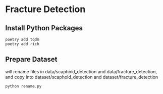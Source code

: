 # Fracture Detection
## Install Python Packages
```
poetry add tqdm
poetry add rich
```
## Prepare Dataset
will rename files in data/scaphoid_detection and data/fracture_detection, and copy into dataset/scaphoid_detection and dataset/fracture_detection
```
python rename.py
```
